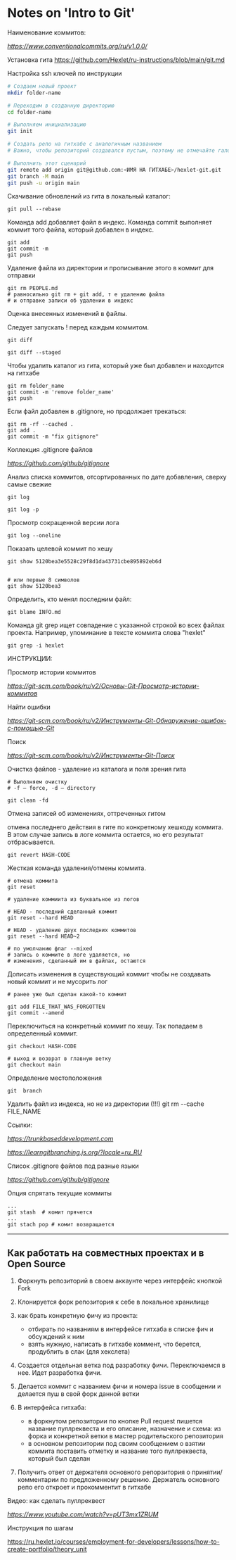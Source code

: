 # Notes on 'Intro to Git'

Наименование коммитов: 

*https://www.conventionalcommits.org/ru/v1.0.0/*

Установка гита
https://github.com/Hexlet/ru-instructions/blob/main/git.md

Настройка ssh ключей по инструкции
 
```bash
# Создаем новый проект
mkdir folder-name

# Переходим в созданную директорию
cd folder-name

# Выполняем инициализацию
git init

# Создать репо на гитхабе с аналогичным названием
# Важно, чтобы репозиторий создавался пустым, поэтому не отмечайте галочки, добавляющие файлы

# Выполнить этот сценарий
git remote add origin git@github.com:<ИМЯ НА ГИТХАБЕ>/hexlet-git.git
git branch -M main
git push -u origin main

```


Скачивание обновлений из гита в локальный каталог:

```
git pull --rebase
```

Команда add добавляет файл в индекс. 
Команда commit выполняет коммит того файла, 
который добавлен в индекс.

```
git add
git commit -m
git push
```

Удаление файла из директории и прописывание этого в коммит для отправки

```
git rm PEOPLE.md
# равносильно git rm + git add, т е удалению файла
# и отправке записи об удалении в индекс
```

Оценка внесенных изменений в файлы. 

Следует запускать ! перед каждым коммитом.

```
git diff

git diff --staged
```

Чтобы удалить каталог из гита, который уже был добавлен и находится на гитхабе

```
git rm folder_name
git commit -m 'remove folder_name'
git push
```

Если файл добавлен в .gitignore, 
но продолжает трекаться:

```
git rm -rf --cached .
git add .
git commit -m "fix gitignore"
```

Коллекция .gitignore файлов 

*https://github.com/github/gitignore*


Анализ списка коммитов, отсортированных по дате добавления, сверху самые свежие

```
git log

git log -p
```

Просмотр сокращенной версии лога 

```
git log --oneline
```


Показать целевой коммит по хешу

```
git show 5120bea3e5528c29f8d1da43731cbe895892eb6d


# или первые 8 символов
git show 5120bea3
```

Определить, кто менял последним файл:

```
git blame INFO.md
```

Команда git grep ищет совпадение с указанной строкой во всех файлах проекта. Например, упоминание в тексте коммита слова "hexlet"

```
git grep -i hexlet
```

ИНСТРУКЦИИ:

Просмотр истории коммитов

*https://git-scm.com/book/ru/v2/Основы-Git-Просмотр-истории-коммитов*

Найти ошибки

*https://git-scm.com/book/ru/v2/Инструменты-Git-Обнаружение-ошибок-с-помощью-Git*

Поиск

*https://git-scm.com/book/ru/v2/Инструменты-Git-Поиск*


Очистка файлов - удаление из каталога и поля зрения гита
```
# Выполняем очистку
# -f – force, -d – directory

git clean -fd
```

Отмена записей об изменениях, оттреченных гитом

отмена последнего действия в гите по 
конкретному хешкоду коммита. В этом случае запись 
в логе коммита остается, но его результат отбрасывается. 

```
git revert HASH-CODE
```

Жесткая команда удаления/отмены коммита. 

```
# отмена коммита
git reset 

# удаление коммиита из буквальное из логов

# HEAD - последний сделанный коммит
git reset --hard HEAD

# HEAD - удаление двух последних коммитов
git reset --hard HEAD~2

# по умолчанию флаг --mixed
# запись о коммите в логе удаляется, но 
# изменения, сделанный им в файлах, остаются
```

Дописать изменения в существующий коммит
чтобы не создавать новый коммит и не мусорить лог

```
# ранее уже был сделан какой-то коммит

git add FILE_THAT_WAS_FORGOTTEN
git commit --amend
```

Переключиться на конкретный коммит по хешу.
Так попадаем в определенный коммит.

```
git checkout HASH-CODE

# выход и возврат в главную ветку
git checkout main
```

Определение местоположения

```
git  branch
```

Удалить файл из индекса, но не из директории (!!!)
git rm --cache FILE_NAME


Ссылки:

*https://trunkbaseddevelopment.com*

*https://learngitbranching.js.org/?locale=ru_RU*


Список .gitignore файлов под разные языки

*https://github.com/github/gitignore*


Опция спрятать текущие коммиты

```
...
git stash  # комит прячется
...
git stach pop # комит возвращается
```

------

## Как работать на совместных проектах и в Open Source

1. Форкнуть репозиторий в своем аккаунте через интерфейс кнопкой Fork
2. Клонируется форк репозитория к себе в локальное хранилище
3. как брать конкретную фичу из проекта:
    - отбирать по названиям в интерфейсе гитхаба в списке фич и обсуждений к ним
    - взять нужную, написать в гитхабе коммент, что берется, продублить в слак (для хекслета)

4. Создается отдельная ветка под разработку фичи. Переключаемся в нее. Идет разработка фичи.
5. Делается коммит с названием фичи и номера issue в сообщении и делается пуш в свой форк данной ветки
6. В интерфейса гитхаба:
    - в форкнутом репозитории по кнопке Pull request пишется название пуллреквеста и его описание, назначение и схема: из форка и конкретной ветки в мастер родительского репозитория  
    - в основном репозитории под своим сообщением о взятии коммита поставить отметку и название того пуллреквеста, который был сделан

7. Получить ответ от держателя основного репорзитория о принятии/комментарии по предложенному решению. Держатель основного репо его откроет и прокомментит в гитхабе

Видео: как сделать пуллреквест

*https://www.youtube.com/watch?v=pUT3mx1ZRUM*


Инструкция по шагам

https://ru.hexlet.io/courses/employment-for-developers/lessons/how-to-create-portfolio/theory_unit